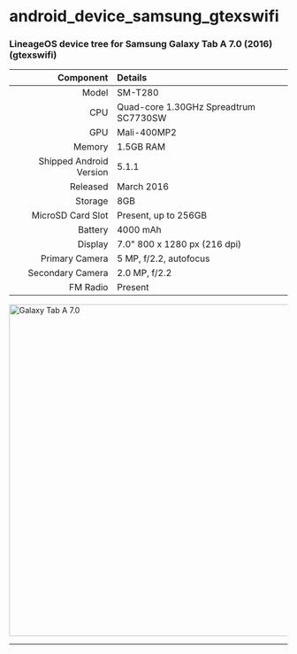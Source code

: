 # android_device_samsung_gtexswifi
### LineageOS device tree for Samsung Galaxy Tab A 7.0 (2016) (gtexswifi)

Component   | Details
-------:|:-------------------------
Model   | SM-T280
CPU     | Quad-core 1.30GHz Spreadtrum SC7730SW
GPU     | Mali-400MP2
Memory  | 1.5GB RAM
Shipped Android Version | 5.1.1
Released | March 2016
Storage | 8GB
MicroSD Card Slot | Present, up to 256GB
Battery | 4000 mAh
Display | 7.0" 800 x 1280 px (216 dpi)
Primary Camera  | 5 MP, f/2.2, autofocus
Secondary Camera | 2.0 MP, f/2.2
FM Radio | Present

<img height="600" src="https://images.samsung.com/is/image/samsung/nz-galaxy-tab-a-7-0-2016-t280-sm-t280nzkaxnz-000000001-front-black?$L2-Thumbnail$" title="Galaxy Tab A 7.0"/>

---

